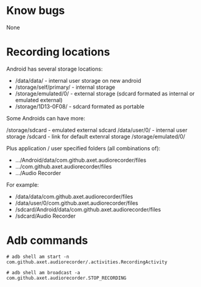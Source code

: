 # Know bugs

None

# Recording locations

Android has several storage locations:

  * /data/data/ - internal user storage on new android
  * /storage/self/primary/ - internal storage
  * /storage/emulated/0/ - external storage (sdcard formated as internal or emulated external)
  * /storage/1D13-0F08/ - sdcard formated as portable

Some Androids can have more:

/storage/sdcard - emulated external sdcard
/data/user/0/ - internal user storage
/sdcard - link for default extenral storage /storage/emulated/0/

Plus application / user specified folders (all combinations of):

  * .../Android/data/com.github.axet.audiorecorder/files
  * .../com.github.axet.audiorecorder/files
  * .../Audio Recorder

For example:

  * /data/data/com.github.axet.audiorecorder/files
  * /data/user/0/com.github.axet.audiorecorder/files
  * /sdcard/Android/data/com.github.axet.audiorecorder/files
  * /sdcard/Audio Recorder

# Adb commands

    # adb shell am start -n com.github.axet.audiorecorder/.activities.RecordingActivity

    # adb shell am broadcast -a com.github.axet.audiorecorder.STOP_RECORDING
